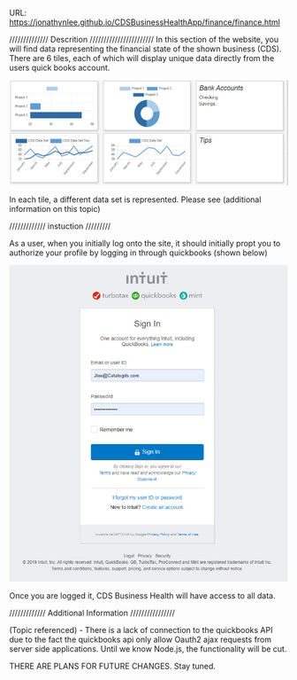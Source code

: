 URL: https://jonathynlee.github.io/CDSBusinessHealthApp/finance/finance.html



////////////// Descrition ///////////////////////
In this section of the website, you will find data representing the financial state of the shown business (CDS). There are 6 tiles, each
of which will display unique data directly from the users quick books account. 

![Finance Data Images](../assets/images/finance_board.jpg)


In each tile, a different data set is represented. Please see (additional information on this topic)


/////////////  instuction /////////

As a user, when you initially log onto the site, it should initially propt you to authorize your profile by logging in through quickbooks
(shown below)

![Quickbooks Authorization](../assets/images/quickbooks_auth.jpg)

Once you are logged it, CDS Business Health will have access to all data.




///////////// Additional Information ////////////////

(Topic referenced) - There is a lack of connection to the quickbooks API due to the fact the quickbooks api only allow Oauth2 ajax requests
from server side applications. Until we know Node.js, the functionality will be cut. 

THERE ARE PLANS FOR FUTURE CHANGES. Stay tuned.

